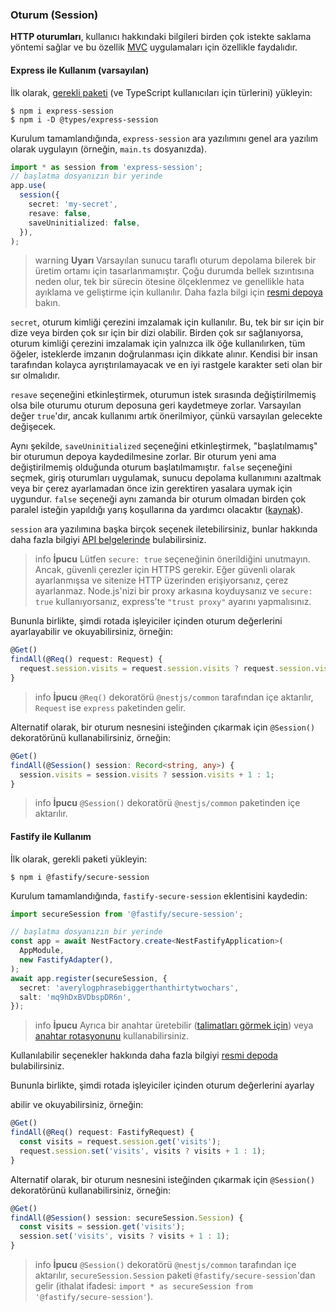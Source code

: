 ### Oturum (Session)

**HTTP oturumları**, kullanıcı hakkındaki bilgileri birden çok istekte saklama yöntemi sağlar ve bu özellik [MVC](/docs/techniques/mvc) uygulamaları için özellikle faydalıdır.

#### Express ile Kullanım (varsayılan)

İlk olarak, [gerekli paketi](https://github.com/expressjs/session) (ve TypeScript kullanıcıları için türlerini) yükleyin:

```shell
$ npm i express-session
$ npm i -D @types/express-session
```

Kurulum tamamlandığında, `express-session` ara yazılımını genel ara yazılım olarak uygulayın (örneğin, `main.ts` dosyanızda).

```typescript
import * as session from 'express-session';
// başlatma dosyanızın bir yerinde
app.use(
  session({
    secret: 'my-secret',
    resave: false,
    saveUninitialized: false,
  }),
);
```

> warning **Uyarı** Varsayılan sunucu taraflı oturum depolama bilerek bir üretim ortamı için tasarlanmamıştır. Çoğu durumda bellek sızıntısına neden olur, tek bir sürecin ötesine ölçeklenmez ve genellikle hata ayıklama ve geliştirme için kullanılır. Daha fazla bilgi için [resmi depoya](https://github.com/expressjs/session) bakın.

`secret`, oturum kimliği çerezini imzalamak için kullanılır. Bu, tek bir sır için bir dize veya birden çok sır için bir dizi olabilir. Birden çok sır sağlanıyorsa, oturum kimliği çerezini imzalamak için yalnızca ilk öğe kullanılırken, tüm öğeler, isteklerde imzanın doğrulanması için dikkate alınır. Kendisi bir insan tarafından kolayca ayrıştırılamayacak ve en iyi rastgele karakter seti olan bir sır olmalıdır.

`resave` seçeneğini etkinleştirmek, oturumun istek sırasında değiştirilmemiş olsa bile oturumu oturum deposuna geri kaydetmeye zorlar. Varsayılan değer `true`'dır, ancak kullanımı artık önerilmiyor, çünkü varsayılan gelecekte değişecek.

Aynı şekilde, `saveUninitialized` seçeneğini etkinleştirmek, "başlatılmamış" bir oturumun depoya kaydedilmesine zorlar. Bir oturum yeni ama değiştirilmemiş olduğunda oturum başlatılmamıştır. `false` seçeneğini seçmek, giriş oturumları uygulamak, sunucu depolama kullanımını azaltmak veya bir çerez ayarlamadan önce izin gerektiren yasalara uymak için uygundur. `false` seçeneği aynı zamanda bir oturum olmadan birden çok paralel isteğin yapıldığı yarış koşullarına da yardımcı olacaktır ([kaynak](https://github.com/expressjs/session#saveuninitialized)).

`session` ara yazılımına başka birçok seçenek iletebilirsiniz, bunlar hakkında daha fazla bilgiyi [API belgelerinde](https://github.com/expressjs/session#options) bulabilirsiniz.

> info **İpucu** Lütfen `secure: true` seçeneğinin önerildiğini unutmayın. Ancak, güvenli çerezler için HTTPS gerekir. Eğer güvenli olarak ayarlanmışsa ve sitenize HTTP üzerinden erişiyorsanız, çerez ayarlanmaz. Node.js'nizi bir proxy arkasına koyduysanız ve `secure: true` kullanıyorsanız, express'te `"trust proxy"` ayarını yapmalısınız.

Bununla birlikte, şimdi rotada işleyiciler içinden oturum değerlerini ayarlayabilir ve okuyabilirsiniz, örneğin:

```typescript
@Get()
findAll(@Req() request: Request) {
  request.session.visits = request.session.visits ? request.session.visits + 1 : 1;
}
```

> info **İpucu** `@Req()` dekoratörü `@nestjs/common` tarafından içe aktarılır, `Request` ise `express` paketinden gelir.

Alternatif olarak, bir oturum nesnesini isteğinden çıkarmak için `@Session()` dekoratörünü kullanabilirsiniz, örneğin:

```typescript
@Get()
findAll(@Session() session: Record<string, any>) {
  session.visits = session.visits ? session.visits + 1 : 1;
}
```

> info **İpucu** `@Session()` dekoratörü `@nestjs/common` paketinden içe aktarılır.

#### Fastify ile Kullanım

İlk olarak, gerekli paketi yükleyin:

```shell
$ npm i @fastify/secure-session
```

Kurulum tamamlandığında, `fastify-secure-session` eklentisini kaydedin:

```typescript
import secureSession from '@fastify/secure-session';

// başlatma dosyanızın bir yerinde
const app = await NestFactory.create<NestFastifyApplication>(
  AppModule,
  new FastifyAdapter(),
);
await app.register(secureSession, {
  secret: 'averylogphrasebiggerthanthirtytwochars',
  salt: 'mq9hDxBVDbspDR6n',
});
```

> info **İpucu** Ayrıca bir anahtar üretebilir ([talimatları görmek için](https://github.com/fastify/fastify-secure-session)) veya [anahtar rotasyonunu](https://github.com/fastify/fastify-secure-session#using-keys-with-key-rotation) kullanabilirsiniz.

Kullanılabilir seçenekler hakkında daha fazla bilgiyi [resmi depoda](https://github.com/fastify/fastify-secure-session) bulabilirsiniz.

Bununla birlikte, şimdi rotada işleyiciler içinden oturum değerlerini ayarlay

abilir ve okuyabilirsiniz, örneğin:

```typescript
@Get()
findAll(@Req() request: FastifyRequest) {
  const visits = request.session.get('visits');
  request.session.set('visits', visits ? visits + 1 : 1);
}
```

Alternatif olarak, bir oturum nesnesini isteğinden çıkarmak için `@Session()` dekoratörünü kullanabilirsiniz, örneğin:

```typescript
@Get()
findAll(@Session() session: secureSession.Session) {
  const visits = session.get('visits');
  session.set('visits', visits ? visits + 1 : 1);
}
```

> info **İpucu** `@Session()` dekoratörü `@nestjs/common` tarafından içe aktarılır, `secureSession.Session` paketi `@fastify/secure-session`'dan gelir (ithalat ifadesi: `import * as secureSession from '@fastify/secure-session'`).